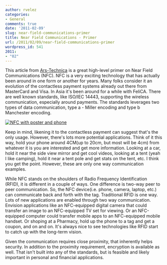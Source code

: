 ```yaml
---
author: rvelez
categories:
- General
comments: true
date: '2011-02-09'
slug: near-field-communications-primer
title: Near Field Communications - Primer
url: /2011/02/09/near-field-communications-primer
wordpress_id: 541
2011:
- "02"
---
```



This article from [Ars-Technica](http://arstechnica.com/gadgets/guides/2011/02/near-field-communications-a-technology-primer.ars/) is a great high-level primer on Near Field Communications (NFC). NFC is a very exciting technology that has actually been around in one form or another for years. Many folks consider it an evolution of the contactless payment systems already out there from MasterCard and Visa. In Asia it's been around for a while with FeliCA. There are well known standards, like ISO/IEC 14443, supporting the wireless communication, especially around payments. The standards leverages two types of data communication, type a - Miller encoding and type b Manchester encoding.

[![NFC with poster and phone](http://farm6.static.flickr.com/5298/5430705851_924e7005d8.jpg)](http://www.flickr.com/photos/rayvelez/5430705851/)

Keep in mind, likening it to the contactless payment can suggest that's the only usage. However, there's lots more potential applications. Think of it this way, hold your phone around 4CM(up to 20cm, but most will be 4cm) from whatever it is you are interested and get more information. Looking at a car, hold it near the side view mirror and get cool videos, looking at a tent (yeah I like camping), hold it near a tent pole and get stats on the tent, etc. I think you get the point. However, these are only one way communication examples.

While NFC stands on the shoulders of Radio Frequency Identification (RFID), it is different in a couple of ways. One difference is two-way peer to peer communication. So, the NFC device(i.e. phone, camera, laptop, etc.) can communicate back and forth with the tag. Traditional RFID is one way. Lots of new applications are enabled through two way communication. Envision applications like an NFC-equipped digital camera that could transfer an image to an NFC-equipped TV set for viewing. Or an NFC-equipped computer could transfer mobile apps to an NFC-equipped mobile handset. Or shoping at a Pharmacy, hold up the phone to a tag and get a coupon, and on and on. It's always nice to see technologies like RFID start to catch up with the long-term vision.

Given the communication requires close proximity, that inherently helps security. In addition to the proximity requirement, encryption is available as well. That isn't built into any of the standards, but is feasible and likely important in personal and financial applications.
